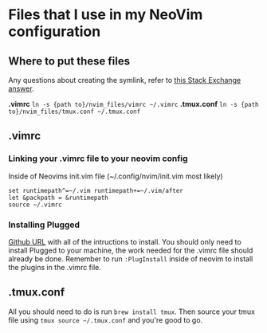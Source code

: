 # Files that I use in my NeoVim configuration

## Where to put these files
Any questions about creating the symlink, refer to [this Stack Exchange answer](https://superuser.com/questions/422473/vim-doesnt-load-symlinked-vimrc).

**.vimrc** `ln -s {path to}/nvim_files/vimrc ~/.vimrc`
**.tmux.conf** `ln -s {path to}/nvim_files/tmux.conf ~/.tmux.conf`

## .vimrc
### Linking your .vimrc file to your neovim config
Inside of Neovims init.vim file (~/.config/nvim/init.vim most likely)
```
set runtimepath^=~/.vim runtimepath+=~/.vim/after
let &packpath = &runtimepath
source ~/.vimrc
```
### Installing Plugged
[Github URL](https://github.com/junegunn/vim-plug) with all of the intructions to install. You should only need to install Plugged to your machine, the work needed for the .vimrc file should already be done.
Remember to run `:PlugInstall` inside of neovim to install the plugins in the .vimrc file.

## .tmux.conf
All you should need to do is run `brew install tmux`. Then source your tmux file using `tmux source ~/.tmux.conf` and you're good to go.
